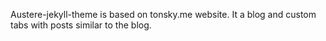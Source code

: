 Austere-jekyll-theme is based on tonsky.me website. It a blog and custom tabs
with posts similar to the blog.
